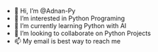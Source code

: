 - 👋 Hi, I’m @Adnan-Py
- 👀 I’m interested in Python Programing
- 🌱 I’m currently learning Python with AI
- 💞️ I’m looking to collaborate on Python Projects
- 📫 My email is best way to reach me

<!---
Adnan-Py/Adnan-Py is a ✨ special ✨ repository because its `README.md` (this file) appears on your GitHub profile.
You can click the Preview link to take a look at your changes.
--->
